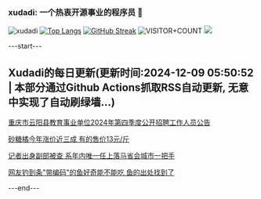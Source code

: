 ### xudadi: 一个热衷开源事业的程序员 👋

![xudadi](https://github-readme-stats-git-masterorgs-github-readme-stats-team.vercel.app/api?username=xudadi)
[![Top Langs](https://github-readme-stats.vercel.app/api/top-langs/?username=xudadi)](https://github.com/anuraghazra/github-readme-stats)
[![GitHub Streak](https://streak-stats.demolab.com?user=xudadi&locale=zh_Hans)](https://git.io/streak-stats)
![VISITOR+COUNT](https://komarev.com/ghpvc/?username=xudadi&label=VISITOR+COUNT)
![](https://raw.githubusercontent.com/xudadi/xudadi/main/assets/github-contribution-grid-snake.svg)


---start---

## Xudadi的每日更新(更新时间:2024-12-09 05:50:52 | 本部分通过Github Actions抓取RSS自动更新, 无意中实现了自动刷绿墙...)

[重庆市云阳县教育事业单位2024年第四季度公开招聘工作人员公告](https://www.gongkaoleida.com/article/2221666)

[砂糖橘今年涨价近三成 有的售价13元/斤](https://m.163.com/news/article/JIQUA3Q5051492T3.html)

[记者出身副部被查 系年内唯一任上落马省会城市一把手](https://m.163.com/news/article/JITF1AUR0530WJTO.html)

[网友钓到条"带编码"的鱼好奇能不能吃 鱼的出处找到了](https://m.163.com/news/article/JITGDADP0514R9OJ.html)

---end---
